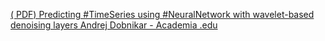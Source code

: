 [( PDF) Predicting #TimeSeries using #NeuralNetwork with wavelet-based denoising layers   Andrej Dobnikar - Academia .edu](https://qi.tc/qi/120274)